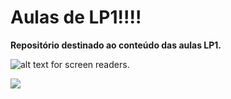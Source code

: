 # Aulas de LP1!!!!
<b>Repositório destinado ao conteúdo das aulas LP1.</b>
<br>


![alt text for screen readers]("C:\Users\Dell\Downloads\blinkiesCafe-Xj.gif" "yipeee").


<img src="https://media.tenor.com/L0bdKp9HkuoAAAAC/pikmin-nintendo.gif"/>



